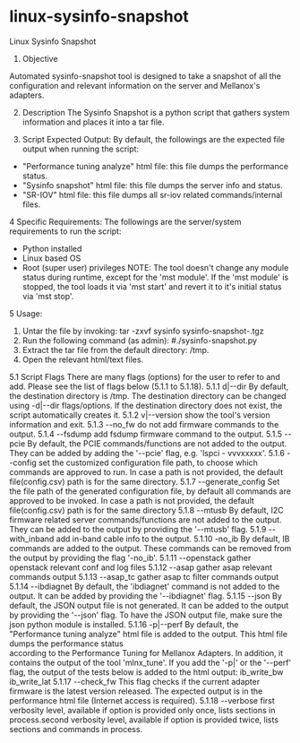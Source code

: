 # linux-sysinfo-snapshot
Linux Sysinfo Snapshot

1. Objective

Automated sysinfo-snapshot tool is designed to take a snapshot of all the configuration and relevant information on the server and Mellanox's adapters.

2. Description
The Sysinfo Snapshot is a python script that gathers system information and places it into a tar file.

3. Script Expected Output:
By default, the followings are the expected file output when running the script:
* "Performance tuning analyze" html file: this file dumps the performance status.
* "Sysinfo snapshot" html file: this file dumps the server info and status.
* "SR-IOV" html file: this file dumps all sr-iov related commands/internal files.

4 Specific Requirements:
The followings are the server/system requirements to run the script:
* Python installed
* Linux based OS
* Root (super user) privileges
NOTE: The tool doesn't change any module status during runtime, except for the 'mst module'. If the 'mst module' is stopped, the tool loads it via 'mst start' and revert it to it's initial status via 'mst stop'.

5 Usage:
1. Untar the file by invoking: tar -zxvf sysinfo sysinfo-snapshot-<version>.tgz
2. Run the following command (as admin):
#./sysinfo-snapshot.py
3. Extract the tar file from the default directory: /tmp.
4. Open the relevant html/text files.

5.1	Script Flags
There are many flags (options) for the user to refer to and add. Please see the list of flags below (5.1.1 to 5.1.18). 
5.1.1	d|--dir
     By default, the destination directory is /tmp. The destination directory can be changed using -d|--dir flags/options. If the
     destination       directory does not exist, the script automatically creates it.
5.1.2	v|--version
     show the tool's version information and exit.
5.1.3	--no_fw
     do not add firmware commands to the output.
5.1.4	--fsdump
     add fsdump firmware command to the output.
5.1.5	--pcie
     By default, the PCIE commands/functions are not added to the output. They can be added by adding the '--pcie' flag, e.g. 'lspci - 
     vvvxxxxx'.
5.1.6	--config
    set the customized configuration file path, to choose which commands are approved to run.
    In case a path is not provided, the default file(config.csv) path is for the same directory.
5.1.7	--generate_config
    Set the file path of the generated configuration file, by default all commands are approved to be invoked. 
    In case a path is not provided, the default file(config.csv) path is for the same directory
5.1.8	--mtusb
    By default, I2C firmware related server commands/functions are not added to the output. They can be added to the output by 
    providing the '--mtusb' flag.
5.1.9	--with_inband
    add in-band cable info to the output.
5.1.10	-no_ib
    By default, IB commands are added to the output. These commands can be removed from the output by providing the flag '-no_ib'. 
5.1.11	--openstack
    gather openstack relevant conf and log files
5.1.12	--asap
    gather asap relevant commands output
5.1.13	--asap_tc
    gather asap tc filter commands output
5.1.14	--ibdiagnet
    By default, the 'ibdiagnet' command is not added to the output. It can be added by providing the '--ibdiagnet' flag. 
5.1.15	--json
    By default, the JSON output file is not generated. It can be added to the output by providing the '--json' flag. To have the JSON 
    output file, make sure the json python module is installed. 
5.1.16	-p|--perf
     By default, the "Performance tuning analyze" html file is added to the output. This html file dumps the performance status \
     according to the Performance Tuning for Mellanox Adapters. In addition, it contains the output of the tool 'mlnx_tune'. If you add 
     the '-p|' or the '--perf' flag, the output of the tests below is added to the html output: 
     ib_write_bw
     ib_write_lat 
5.1.17	--check_fw
     This flag checks if the current adapter firmware is the latest version released. The expected output is in the performance html 
     file (Internet access is required).
5.1.18	--verbose
     first verbosity level, available if option is provided only once, lists sections in process.second verbosity level,
     available if option is provided twice, lists sections and commands in process.
